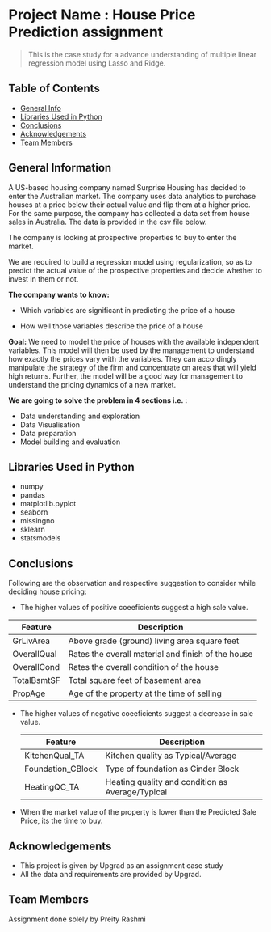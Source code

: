 # Project Name : House Price Prediction assignment
> This is the case study for a advance understanding of multiple linear regression model using Lasso and Ridge.

## Table of Contents
* [General Info](#general-information)
* [Libraries Used in Python](#libraries-used)
* [Conclusions](#conclusions)
* [Acknowledgements](#acknowledgements) 
* [Team Members](#teammembers)


## General Information <a name="general-information"></a>
A US-based housing company named Surprise Housing has decided to enter the Australian market. The company uses data analytics to purchase houses at a price below their actual value and flip them at a higher price. For the same purpose, the company has collected a data set from house sales in Australia. The data is provided in the csv file below.

The company is looking at prospective properties to buy to enter the market.

We are required to build a regression model using regularization, so as to predict the actual value of the prospective properties and decide whether to invest in them or not.

**The company wants to know:**

- Which variables are significant in predicting the price of a house

- How well those variables describe the price of a house

**Goal:**
We need to model the price of houses with the available independent variables. This model will then be used by the management to understand how exactly the prices vary with the variables. They can accordingly manipulate the strategy of the firm and concentrate on areas that will yield high returns. Further, the model will be a good way for management to understand the pricing dynamics of a new market.

**We are going to solve the problem in 4 sections i.e. :**
- Data understanding and exploration
- Data Visualisation 
- Data preparation
- Model building and evaluation

## Libraries Used in Python <a name="libraries-used"></a>
- numpy 
- pandas
- matplotlib.pyplot
- seaborn 
- missingno
- sklearn
- statsmodels

## Conclusions <a name="conclusions"></a>
 Following are the observation and respective suggestion to consider while deciding house pricing:

- The higher values of positive coeeficients suggest a high sale value.

 |  Feature  |  Description  |
 |  ---  |  ---  |
 |  GrLivArea  |  Above grade (ground) living area square feet  |
 |  OverallQual  |  Rates the overall material and finish of the house  |
 |  OverallCond  |  Rates the overall condition of the house  |
 |  TotalBsmtSF  |  Total square feet of basement area  |
 |  PropAge   |Age of the property at the time of selling |
        
        
        
- The higher values of negative coeeficients suggest a decrease in sale value.

   |  Feature  |  Description  |
   |  ---  |  ---  |
   |  KitchenQual_TA  |  Kitchen quality as Typical/Average  |
   |  Foundation_CBlock  |  Type of foundation as Cinder Block  |
   |  HeatingQC_TA	  |  Heating quality and condition as Average/Typical |
    

- When the market value of the property is lower than the Predicted Sale Price, its the time to buy.

## Acknowledgements <a name="acknowledgements"></a>
- This project is given by Upgrad as an assignment case study
- All the data and requirements are provided by Upgrad.

## Team Members <a name="teammembers"></a>
Assignment done solely by Preity Rashmi
